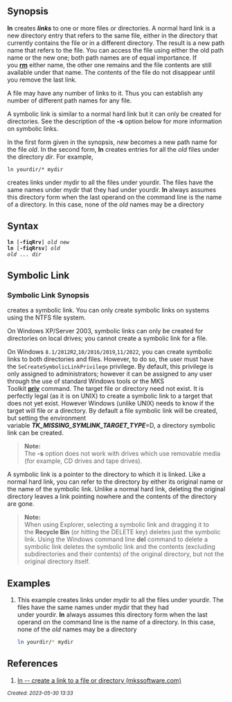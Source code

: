 ## Synopsis
**ln** creates **_links_** to one or more files or directories. A normal hard link is a new directory entry that refers to the same file, either in the directory that currently contains the file or in a different directory. The result is a new path name that refers to the file. You can access the file using either the old path name or the new one; both path names are of equal importance. If you [**rm**](https://www.mkssoftware.com/docs/man1/rm.1.asp) either name, the other one remains and the file contents are still available under that name. The contents of the file do not disappear until you remove the last link.

A file may have any number of links to it. Thus you can establish any number of different path names for any file.

A symbolic link is similar to a normal hard link but it can only be created for directories. See the description of the **-s** option below for more information on symbolic links.

In the first form given in the synopsis, _new_ becomes a new path name for the file _old_. In the second form, **ln** creates entries for all the _old_ files under the directory _dir_. For example,

<code>ln yourdir/* mydir</code>

creates links under mydir to all the files under yourdir. The files have the same names under mydir that they had under yourdir. **ln** always assumes this directory form when the last operand on the command line is the name of a directory. In this case, none of the _old_ names may be a directory
## Syntax

<code>**ln** \[**-fiqRrv**] _old_ _new_<br>**ln** \[**-fiqRrsv**] _old old ... dir_ </code>
## Symbolic Link
### Symbolic Link Synopsis
creates a symbolic link. You can only create symbolic links on systems using the NTFS file system.

On Windows XP/Server 2003, symbolic links can only be created for directories on local drives; you cannot create a symbolic link for a file.

On Windows `8.1/2012R2`,`10/2016/2019`,`11/2022`, you can create symbolic links to both directories and files. However, to do so, the user must have the `SeCreateSymbolicLinkPrivilege` privilege. By default, this privilege is only assigned to administrators; however it can be assigned to any user through the use of standard Windows tools or the MKS Toolkit [**priv**](https://www.mkssoftware.com/docs/man1/priv.1.asp) command. The target file or directory need not exist. It is perfectly legal (as it is on UNIX) to create a symbolic link to a target that does not yet exist. However Windows (unlike UNIX) needs to know if the target will file or a directory. By default a file symbolic link will be created, but setting the environment variable **_TK_MISSING_SYMLINK_TARGET_TYPE_**=D, a directory symbolic link can be created.

<blockquote>

**Note:**<br> The **-s** option does not work with drives which use removable media (for example, CD drives and tape drives).
</blockquote>

A symbolic link is a pointer to the directory to which it is linked. Like a normal hard link, you can refer to the directory by either its original name or the name of the symbolic link. Unlike a normal hard link, deleting the original directory leaves a link pointing nowhere and the contents of the directory are gone.
<blockquote>

**Note:**<br>When using Explorer, selecting a symbolic link and dragging it to the **Recycle Bin** (or hitting the DELETE key) deletes just the symbolic link. Using the Windows command line **del** command to delete a symbolic link deletes the symbolic link and the contents (excluding subdirectories and their contents) of the original directory, but not the original directory itself.
</blockquote>

## Examples
1. This example creates links under mydir to all the files under yourdir. The files have the same names under mydir that they had under yourdir. **ln** always assumes this directory form when the last operand on the command line is the name of a directory. In this case, none of the _old_ names may be a directory
<ul>

```bash
ln yourdir/* mydir
```

</ul>


## References
1. [ln -- create a link to a file or directory (mkssoftware.com)](https://www.mkssoftware.com/docs/man1/ln.1.asp)

<small><i> Created: 2023-05-30 13:33 </i></small>